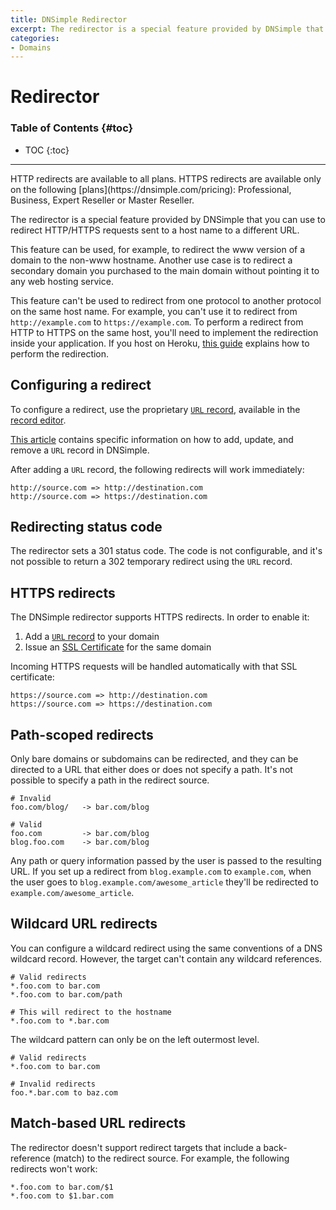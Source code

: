 ```yaml
---
title: DNSimple Redirector
excerpt: The redirector is a special feature provided by DNSimple that you can use to redirect HTTP/HTTPS requests sent to a host name to a different URL.
categories:
- Domains
---
```


# Redirector

### Table of Contents {#toc}

* TOC
{:toc}

---
<info>
HTTP redirects are available to all plans. HTTPS redirects are available only on the following [plans](https://dnsimple.com/pricing): Professional, Business, Expert Reseller or Master Reseller.
</info>

The redirector is a special feature provided by DNSimple that you can use to redirect HTTP/HTTPS requests sent to a host name to a different URL.

This feature can be used, for example, to redirect the www version of a domain to the non-www hostname. Another use case is to redirect a secondary domain you purchased to the main domain without pointing it to any web hosting service.

This feature can't be used to redirect from one protocol to another protocol on the same host name. For example, you can't use it to redirect from `http://example.com` to `https://example.com`. To perform a redirect from HTTP to HTTPS on the same host, you'll need to implement the redirection inside your application. If you host on Heroku, [this guide](https://support.dnsimple.com/articles/redirect-heroku/#redirect-http2https) explains how to perform the redirection.


## Configuring a redirect

To configure a redirect, use the proprietary [`URL` record](/articles/url-record), available in the [record editor](/articles/record-editor).

[This article](/articles/manage-url-record) contains specific information on how to add, update, and remove a `URL` record in DNSimple.

After adding a `URL` record, the following redirects will work immediately:

```
http://source.com => http://destination.com
http://source.com => https://destination.com
```


## Redirecting status code

The redirector sets a 301 status code. The code is not configurable, and it's not possible to return a 302 temporary redirect using the `URL` record.


## HTTPS redirects

The DNSimple redirector supports HTTPS redirects. In order to enable it:

  1. Add a [`URL` record](/articles/url-record) to your domain
  1. Issue an [SSL Certificate](/articles/ssl-certificates) for the same domain

Incoming HTTPS requests will be handled automatically with that SSL certificate:

```
https://source.com => http://destination.com
https://source.com => https://destination.com
```

## Path-scoped redirects

Only bare domains or subdomains can be redirected, and they can be directed to a URL that either does or does not specify a path. It's not possible to specify a path in the redirect source.

```
# Invalid
foo.com/blog/   -> bar.com/blog

# Valid
foo.com         -> bar.com/blog
blog.foo.com    -> bar.com/blog
```

Any path or query information passed by the user is passed to the resulting URL. If you set up a redirect from `blog.example.com` to `example.com`, when the user goes to `blog.example.com/awesome_article` they'll be redirected to `example.com/awesome_article`.


## Wildcard URL redirects

You can configure a wildcard redirect using the same conventions of a DNS wildcard record. However, the target can't contain any wildcard references.

    # Valid redirects
    *.foo.com to bar.com
    *.foo.com to bar.com/path

    # This will redirect to the hostname
    *.foo.com to *.bar.com

The wildcard pattern can only be on the left outermost level.

    # Valid redirects
    *.foo.com to bar.com

    # Invalid redirects
    foo.*.bar.com to baz.com


## Match-based URL redirects

The redirector doesn't support redirect targets that include a back-reference (match) to the redirect source. For example, the following redirects won't work:

    *.foo.com to bar.com/$1
    *.foo.com to $1.bar.com
